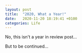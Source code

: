 ```yaml
---
layout: post
title:  "2020, What a Year!"
date:   2020-11-20 18:19:41 +0100
categories: Life
---
```

No, this isn't a year in review post...


But to be continued...




